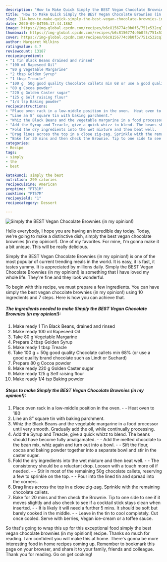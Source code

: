 ```yaml
---
description: "How to Make Quick Simply the BEST Vegan Chocolate Brownies (in my opinion!)"
title: "How to Make Quick Simply the BEST Vegan Chocolate Brownies (in my opinion!)"
slug: 114-how-to-make-quick-simply-the-best-vegan-chocolate-brownies-in-my-opinion
date: 2020-09-04T05:17:44.186Z
image: https://img-global.cpcdn.com/recipes/b6c8156774c0b0f5/751x532cq70/simply-the-best-vegan-chocolate-brownies-in-my-opinion-recipe-main-photo.jpg
thumbnail: https://img-global.cpcdn.com/recipes/b6c8156774c0b0f5/751x532cq70/simply-the-best-vegan-chocolate-brownies-in-my-opinion-recipe-main-photo.jpg
cover: https://img-global.cpcdn.com/recipes/b6c8156774c0b0f5/751x532cq70/simply-the-best-vegan-chocolate-brownies-in-my-opinion-recipe-main-photo.jpg
author: Margaret Wilkins
ratingvalue: 4.7
reviewcount: 13187
recipeingredient:
- "1 Tin Black Beans drained and rinsed"
- "100 ml Rapeseed Oil"
- "80 g Vegetable Margarine"
- "2 tbsp Golden Syrup"
- "1 tbsp Treacle"
- "100 g  50g good quality Chocolate callets min 68 or use a good quality brand chocolate such as Lindt or Suchard"
- "80 g Cocoa powder"
- "220 g Golden Caster sugar"
- "125 g Self raising flour"
- "1/4 tsp Baking powder"
recipeinstructions:
- "Place oven rack in a low-middle position in the oven.  Heat oven to 180"
- "Line an 8” square tin with baking parchment."
- "Whiz the Black Beans and the vegetable margarine in a food processor until very smooth. Gradually add the oil, while continually processing."
- "Add the Syrup and Treacle, give a quick whizz to blend. The beans should have become fully amalgamated.  Add the melted chocolate to the bean mix, whiz again and turn out into a bowl.  Sift the flour, cocoa and baking powder together into a separate bowl and stir in the caster sugar."
- "Fold the dry ingredients into the wet mixture and then beat well.   The consistency should be a reluctant drop. Loosen with a touch more oil if needed.   Stir in most of the remaining 50g chocolate callets, reserving a few to sprinkle on the top.  Pour into the lined tin and spread into the corners."
- "Drag lines across the top in a close zig-zag. Sprinkle with the remaining chocolate callets."
- "Bake for 20 mins and then check the Brownie. Tip to one side to see if it moves slightly and also check to see if a cocktail stick stays clean when inserted.  It is likely it will need a further 5 mins. It should be soft but barely cooked in the middle.  Leave in the tin to cool completely. Cut once cooled. Serve with berries, Vegan ice-cream or a toffee sauce."
categories:
- Recipe
tags:
- simply
- the
- best

katakunci: simply the best 
nutrition: 299 calories
recipecuisine: American
preptime: "PT31M"
cooktime: "PT57M"
recipeyield: "1"
recipecategory: Dessert

---
```



![Simply the BEST Vegan Chocolate Brownies (in my opinion!)](https://img-global.cpcdn.com/recipes/b6c8156774c0b0f5/751x532cq70/simply-the-best-vegan-chocolate-brownies-in-my-opinion-recipe-main-photo.jpg)

Hello everybody, I hope you are having an incredible day today. Today, we're going to make a distinctive dish, simply the best vegan chocolate brownies (in my opinion!). One of my favorites. For mine, I'm gonna make it a bit unique. This will be really delicious.

Simply the BEST Vegan Chocolate Brownies (in my opinion!) is one of the most popular of current trending meals in the world. It is easy, it is fast, it tastes yummy. It is appreciated by millions daily. Simply the BEST Vegan Chocolate Brownies (in my opinion!) is something that I have loved my whole life. They're fine and they look wonderful.




To begin with this recipe, we must prepare a few ingredients. You can have simply the best vegan chocolate brownies (in my opinion!) using 10 ingredients and 7 steps. Here is how you can achieve that.

<!--inarticleads1-->

##### The ingredients needed to make Simply the BEST Vegan Chocolate Brownies (in my opinion!):

1. Make ready 1 Tin Black Beans, drained and rinsed
1. Make ready 100 ml Rapeseed Oil
1. Take 80 g Vegetable Margarine
1. Prepare 2 tbsp Golden Syrup
1. Make ready 1 tbsp Treacle
1. Take 100 g + 50g good quality Chocolate callets min 68% (or use a good quality brand chocolate such as Lindt or Suchard)
1. Prepare 80 g Cocoa powder
1. Make ready 220 g Golden Caster sugar
1. Make ready 125 g Self raising flour
1. Make ready 1/4 tsp Baking powder




<!--inarticleads2-->

##### Steps to make Simply the BEST Vegan Chocolate Brownies (in my opinion!):

1. Place oven rack in a low-middle position in the oven. -  - Heat oven to 180
1. Line an 8” square tin with baking parchment.
1. Whiz the Black Beans and the vegetable margarine in a food processor until very smooth. Gradually add the oil, while continually processing.
1. Add the Syrup and Treacle, give a quick whizz to blend. The beans should have become fully amalgamated. -  - Add the melted chocolate to the bean mix, whiz again and turn out into a bowl. -  - Sift the flour, cocoa and baking powder together into a separate bowl and stir in the caster sugar.
1. Fold the dry ingredients into the wet mixture and then beat well.  -  - The consistency should be a reluctant drop. Loosen with a touch more oil if needed.  -  - Stir in most of the remaining 50g chocolate callets, reserving a few to sprinkle on the top. -  - Pour into the lined tin and spread into the corners.
1. Drag lines across the top in a close zig-zag. Sprinkle with the remaining chocolate callets.
1. Bake for 20 mins and then check the Brownie. Tip to one side to see if it moves slightly and also check to see if a cocktail stick stays clean when inserted. -  - It is likely it will need a further 5 mins. It should be soft but barely cooked in the middle. -  - Leave in the tin to cool completely. Cut once cooled. Serve with berries, Vegan ice-cream or a toffee sauce.




So that's going to wrap this up for this exceptional food simply the best vegan chocolate brownies (in my opinion!) recipe. Thanks so much for reading. I am confident you will make this at home. There's gonna be more interesting food in home recipes coming up. Remember to bookmark this page on your browser, and share it to your family, friends and colleague. Thank you for reading. Go on get cooking!
